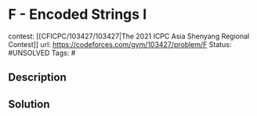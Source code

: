 # F - Encoded Strings I

contest: [[CFICPC/103427/103427|The 2021 ICPC Asia Shenyang Regional Contest]]
url: https://codeforces.com/gym/103427/problem/F
Status: #UNSOLVED
Tags: #

## Description

## Solution


